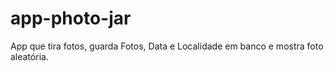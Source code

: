 # app-photo-jar
App que tira fotos, guarda Fotos, Data e Localidade em banco e mostra foto aleatória.
